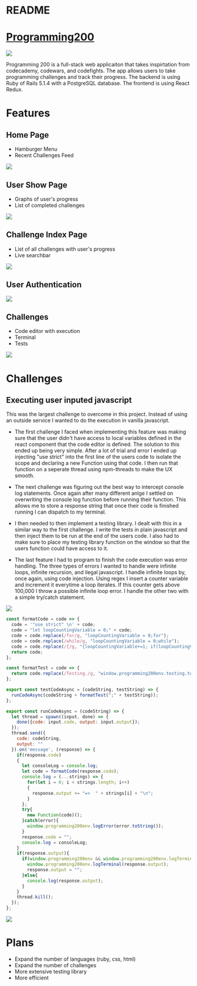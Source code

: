 # README

# [Programming200](http://programming200.com)
![](readme-assets/navbar.png)

Programming 200 is a full-stack web applicaiton that takes inspirtation from codecademy, codewars, and codefights. The app allows users to take programming challenges and track their progress. The backend is using Ruby of Rails 5.1.4 with a PostgreSQL database. The frontend is using React Redux. 

# Features
## Home Page
- Hamburger Menu
- Recent Challenges Feed

![](readme-assets/splash.png)

## User Show Page
- Graphs of user's progress
- List of completed challenges

![](readme-assets/user-show.png)

## Challenge Index Page
- List of all challenges with user's progress
- Live searchbar

![](readme-assets/challenge-index.png)

## User Authentication
![](readme-assets/signup.png)

## Challenges
- Code editor with execution
- Terminal
- Tests

![](readme-assets/challenge.png)

# Challenges
## Executing user inputed javascript
This was the largest challenge to overcome in this project. Instead of using an outside service I wanted to do the execution in vanilla javascript. 
- The first challenge I faced when implementing this feature was making sure that the user didn't have access to local variables defined in the react component that the code editor is defined. The solution to this ended up being very simple. After a lot of trial and error I ended up injecting "use strict" into the first line of the users code to isolate the scope and declaring a new Function using that code. I then run that function on a seperate thread using npm-threads to make the UX smooth.

- The next challenge was figuring out the best way to intercept console log statements. Once again after many different anlge I settled on overwriting the console log function before running their function. This allows me to store a response string that once their code is finished running I can dispatch to my terminal.

- I then needed to then implement a testing library. I dealt with this in a similar way to the first challenge. I write the tests in plain javascript and then inject them to be run at the end of the users code. I also had to make sure to place my testing library function on the window so that the users function could have access to it.

- The last feature I had to program to finish the code execution was error handling. The three types of errors I wanted to handle were infinite loops, infinite recursion, and ilegal javascript. I handle infinite loops by, once again, using code injection. Using regex I insert a counter variable and increment it everytime a loop iterates. If this counter gets above 100,000 I throw a possible infinite loop error. I handle the other two with a simple try/catch statement.

![](readme-assets/error.gif)

```javascript
const formatCode = code => {
  code = '"use strict" \n' + code;
  code = "let loopCountingVariable = 0;" + code;
  code = code.replace(/for/g, "loopCountingVariable = 0;for");
  code = code.replace(/while/g, "loopCountingVariable = 0;while");
  code = code.replace(/{/g, "{loopCountingVariable+=1; if(loopCountingVariable > 100000) {throw `Possible infinite loop`;}");
  return code;
};

const formatTest = code => {
  return code.replace(/Testing./g, "window.programming200env.testing.testingLibrary.");
};

export const testCodeAsync = (codeString, testString) => {
  runCodeAsync(codeString + formatTest(";" + testString));
};

export const runCodeAsync = (codeString) => {
  let thread = spawn((input, done) => {
    done({code: input.code, output: input.output});    
  });
  thread.send({
    code: codeString,
    output: ""
  }).on('message', (response) => {
    if(response.code)
    {
      let consoleLog = console.log;
      let code = formatCode(response.code);
      console.log = (...strings) => {
        for(let i = 0; i < strings.length; i++)
        { 
          response.output += "=>  " + strings[i] + "\n";
        }
      };
      try{
        new Function(code)();
      }catch(error){
        window.programming200env.logError(error.toString());
      }
      response.code = "";
      console.log = consoleLog;
    }
    if(response.output){
      if(window.programming200env && window.programming200env.logTerminal){
        window.programming200env.logTerminal(response.output);
        response.output = "";
      }else{
        console.log(response.output);
      }
    }
    thread.kill();
  });
};
```

![](readme-assets/print_out.png)

# Plans
- Expand the number of languages (ruby, css, html)
- Expand the number of challenges
- More extensive testing library
- More efficient